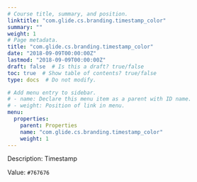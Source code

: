 ```yaml
---
# Course title, summary, and position.
linktitle: "com.glide.cs.branding.timestamp_color"
summary: ""
weight: 1
# Page metadata.
title: "com.glide.cs.branding.timestamp_color"
date: "2018-09-09T00:00:00Z"
lastmod: "2018-09-09T00:00:00Z"
draft: false  # Is this a draft? true/false
toc: true  # Show table of contents? true/false
type: docs  # Do not modify.

# Add menu entry to sidebar.
# - name: Declare this menu item as a parent with ID name.
# - weight: Position of link in menu.
menu:
  properties:
    parent: Properties
    name: "com.glide.cs.branding.timestamp_color"
    weight: 1
---
```


Description: Timestamp


Value: `#767676`